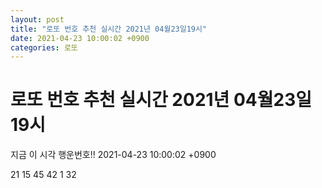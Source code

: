 ```yaml
---
layout: post
title: "로또 번호 추천 실시간 2021년 04월23일19시"
date: 2021-04-23 10:00:02 +0900
categories: 로또
---
```


# 로또 번호 추천 실시간 2021년 04월23일19시

지금 이 시각 행운번호!! 2021-04-23 10:00:02 +0900

 21  15  45  42  1  32 

